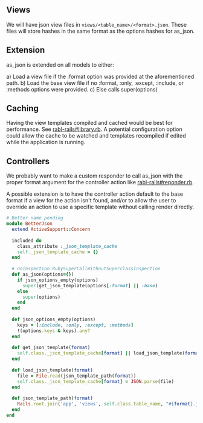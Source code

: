 ## Views
We will have json view files in `views/<table_name>/<format>.json`.  These files will store hashes in the same format as the options hashes for as_json.

## Extension
as_json is extended on all models to either:

a) Load a view file if the :format option was provided at the aforementioned path.
b) Load the base view file if no :format, :only, :except, :include, or :methods options were provided.
c) Else calls super(options)

## Caching
Having the view templates compiled and cached would be best for performance.  See [rabl-rails#library.rb](https://github.com/ccocchi/rabl-rails/blob/master/lib/rabl-rails/library.rb).  A potential configuration option could allow the cache to be watched and templates recompiled if edited while the application is running.

## Controllers
We probably want to make a custom responder to call as_json with the proper format argument for the controller action like [rabl-rails#reponder.rb](https://github.com/ccocchi/rabl-rails/blob/master/lib/rabl-rails/responder.rb).

A possible extension is to have the controller action default to the base format if a view for the action isn't found, and/or to allow the user to override an action to use a specific template without calling render directly.

```ruby
# Better name pending
module BetterJson
  extend ActiveSupport::Concern
  
  included do
    class_attribute :_json_template_cache
    self._json_template_cache = {}
  end
  
  # noinspection RubySuperCallWithoutSuperclassInspection
  def as_json(options={})
    if json_options_empty(options)
      super(get_json_template(options[:format] || :base)
    else
      super(options)
    end
  end
    
  def json_options_empty(options)
    keys = [:include, :only, :except, :methods]
    !(options.keys & keys).any?
  end
  
  def get_json_template(format)
    self.class._json_template_cache[format] || load_json_template(format)
  end
  
  def load_json_template(format)
    file = File.read(json_template_path(format))
    self.class._json_template_cache[format] = JSON.parse(file)
  end
  
  def json_template_path(format)
    Rails.root.join('app', 'views', self.class.table_name, "#{format}.json")
  end
end
```
